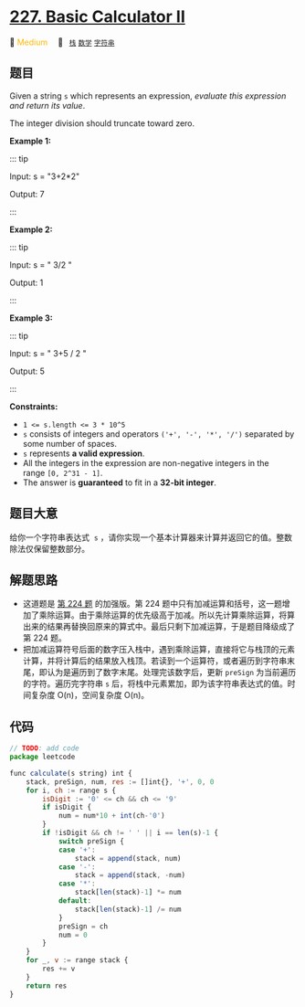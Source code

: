 # [227. Basic Calculator II](https://leetcode.com/problems/basic-calculator-ii/)

:tangerine: <font color=#ffb800>Medium</font>&emsp; 🔖&ensp; [`栈`](../solution/stack.md) [`数学`](../solution/mathematics.md) [`字符串`](../solution/string.md)

## 题目

Given a string `s` which represents an expression, *evaluate this expression and return its value*.

The integer division should truncate toward zero.

**Example 1:**

::: tip

Input: s = "3+2\*2"

Output: 7

:::

**Example 2:**

::: tip

Input: s = " 3/2 "

Output: 1

:::

**Example 3:**

::: tip

Input: s = " 3+5 / 2 "

Output: 5

:::

**Constraints:**

- `1 <= s.length <= 3 * 10^5`
- `s` consists of integers and operators `('+', '-', '*', '/')` separated by some number of spaces.
- `s` represents **a valid expression**.
- All the integers in the expression are non-negative integers in the range `[0, 2^31 - 1]`.
- The answer is **guaranteed** to fit in a **32-bit integer**.

## 题目大意

给你一个字符串表达式  `s` ，请你实现一个基本计算器来计算并返回它的值。整数除法仅保留整数部分。

## 解题思路

- 这道题是 [第 224 题](./0224.md) 的加强版。第 224 题中只有加减运算和括号，这一题增加了乘除运算。由于乘除运算的优先级高于加减。所以先计算乘除运算，将算出来的结果再替换回原来的算式中。最后只剩下加减运算，于是题目降级成了第 224 题。
- 把加减运算符号后面的数字压入栈中，遇到乘除运算，直接将它与栈顶的元素计算，并将计算后的结果放入栈顶。若读到一个运算符，或者遍历到字符串末尾，即认为是遍历到了数字末尾。处理完该数字后，更新 `preSign` 为当前遍历的字符。遍历完字符串 `s` 后，将栈中元素累加，即为该字符串表达式的值。时间复杂度 O(n)，空间复杂度 O(n)。

## 代码

```javascript
// TODO: add code
package leetcode

func calculate(s string) int {
	stack, preSign, num, res := []int{}, '+', 0, 0
	for i, ch := range s {
		isDigit := '0' <= ch && ch <= '9'
		if isDigit {
			num = num*10 + int(ch-'0')
		}
		if !isDigit && ch != ' ' || i == len(s)-1 {
			switch preSign {
			case '+':
				stack = append(stack, num)
			case '-':
				stack = append(stack, -num)
			case '*':
				stack[len(stack)-1] *= num
			default:
				stack[len(stack)-1] /= num
			}
			preSign = ch
			num = 0
		}
	}
	for _, v := range stack {
		res += v
	}
	return res
}
```
